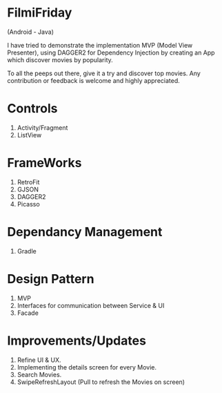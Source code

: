 # FilmiFriday
(Android - Java)

I have tried to demonstrate the implementation MVP (Model View Presenter), using DAGGER2 for Dependency Injection by creating an App which discover movies by popularity. 

To all the peeps out there, give it a try and discover top movies. Any contribution or feedback is welcome and highly appreciated.

# Controls
 1. Activity/Fragment
 2. ListView
 
# FrameWorks
 1. RetroFit
 2. GJSON
 3. DAGGER2
 4. Picasso

# Dependancy Management
 1. Gradle

# Design Pattern
 1. MVP
 2. Interfaces for communication between Service & UI
 3. Facade
 

# Improvements/Updates
 1. Refine UI & UX.
 2. Implementing the details screen for every Movie.
 3. Search Movies.
 4. SwipeRefreshLayout (Pull to refresh the Movies on screen)
